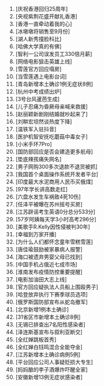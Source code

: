 
1. [庆祝香港回归25周年]
1. [央视紫荆花盛开献礼香港]
1. [香港一直牵动着我的心]
1. [冰墩墩将销售至9月份]
1. [湖人新秀撞脸科比]
1. [哈佛大学真的有佛]
1. [智利一公司误发员工330倍月薪]
1. [网络电影狙击英雄上线]
1. [雪莲官方回应塌房]
1. [当雪莲遇上电影台词]
1. [青岛新增本土确诊1例无症状8例]
1. [杭州中考成绩出炉]
1. [3号台风暹芭生成]
1. [儿子忍痛为昏厥母亲喊来救援]
1. [赵丽颖新剧刚结婚就吵起来了]
1. [刘畊宏坦然谈热度下降]
1. [温铁军入驻抖音]
1. [医护机智安抚吃蘑菇中毒女子]
1. [小米手环7Pro]
1. [国防部回应是否会建造更多航母]
1. [垫底辣孩痛失网名]
1. [男子网购300多次退款不退货被抓]
1. [我国首个桌面操作系统开发者平台]
1. [印度最大水泥商用人民币买俄煤]
1. [97年学长讲高数走红]
1. [六盘水发生车祸致4死10伤]
1. [任泽平被曝在苏州摇号买房]
1. [江苏辟谣考生英语0分总分533分]
1. [57岁阿姨每天学3小时高考296分]
1. [美歌手R.Kelly因性侵被判30年]
1. [幸福到万家开播]
1. [为什么人们都怀念童年雪糕雪莲]
1. [唐佳瑜鼓励被家暴病人报警]
1. [海口被遗弃男婴父母已找到]
1. [中国手机占俄近七成市场]
1. [淮南发布疫情防控重要提醒]
1. [电影加油田大志上线]
1. [官方回应疑执法人员船上围殴男子]
1. [哈登放弃执行下赛季球员选项]
1. [俄罗斯国防部宣布从蛇岛撤军]
1. [北京新增1例本土确诊]
1. [31省区市新增本土确诊8例]
1. [无锡已排查出7名阳性感染者]
1. [泽连斯基宣布与叙利亚断交]
1. [全红婵跳板首秀]
1. [全红婵白钰鸣混合全能夺金]
1. [江苏新增本土确诊病例5例]
1. [平台回应公司人事疑贬损大专生]
1. [妈妈酿的李子酒爆炸吓醒全家]
1. [安徽新增13例无症状感染者]
